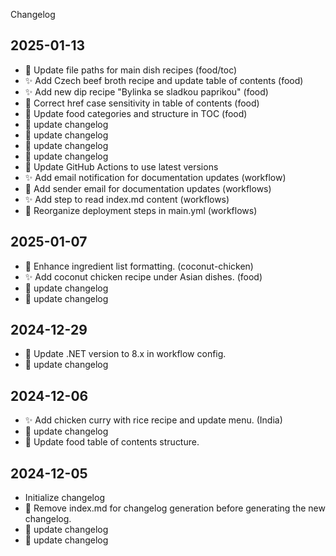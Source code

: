 Changelog
## 2025-01-13
  - 🔨 Update file paths for main dish recipes (food/toc)
  - ✨ Add Czech beef broth recipe and update table of contents (food)
  - ✨ Add new dip recipe "Bylinka se sladkou paprikou" (food)
  - 🐛 Correct href case sensitivity in table of contents (food)
  - 🎨 Update food categories and structure in TOC (food)
  - 🔧 update changelog
  - 🔧 update changelog
  - 🔧 update changelog
  - 🔧 update changelog
  - 🔧 Update GitHub Actions to use latest versions
  - ✨ Add email notification for documentation updates (workflow)
  - 🐛 Add sender email for documentation updates (workflows)
  - ✨ Add step to read index.md content (workflows)
  - 🔧 Reorganize deployment steps in main.yml (workflows)
## 2025-01-07
  - 🎨 Enhance ingredient list formatting. (coconut-chicken)
  - ✨ Add coconut chicken recipe under Asian dishes. (food)
  - 🔧 update changelog
  - 🔧 update changelog
## 2024-12-29
  - 🔧 Update .NET version to 8.x in workflow config.
  - 🔧 update changelog
## 2024-12-06
  - ✨ Add chicken curry with rice recipe and update menu. (India)
  - 🔧 update changelog
  - 🎨 Update food table of contents structure.
## 2024-12-05
  -  Initialize changelog
  - 🔧 Remove index.md for changelog generation before generating the new changelog.
  - 🔧 update changelog
  - 🔧 update changelog
